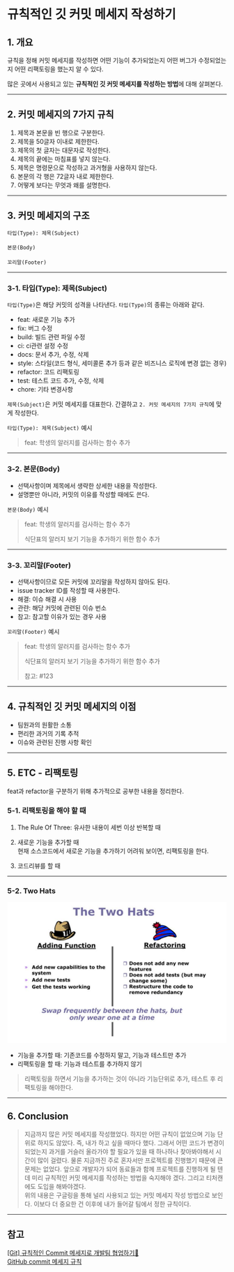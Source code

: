 # 규칙적인 깃 커밋 메세지 작성하기

## 1. 개요

규칙을 정해 커밋 메세지를 작성하면 어떤 기능이 추가되었는지 어떤 버그가 수정되었는지 어떤 리팩토링을 했는지 알 수 있다.

많은 곳에서 사용되고 있는 **규칙적인 깃 커밋 메세지를 작성하는 방법**에 대해 살펴본다.

---

## 2. 커밋 메세지의 7가지 규칙

1. 제목과 본문을 빈 행으로 구분한다.
2. 제목을 50글자 이내로 제한한다.
3. 제목의 첫 글자는 대문자로 작성한다.
4. 제목의 끝에는 마침표를 넣지 않는다.
5. 제목은 명령문으로 작성하고 과거형을 사용하지 않는다.
6. 본문의 각 행은 72글자 내로 제한한다.
7. 어떻게 보다는 무엇과 왜를 설명한다.

---

## 3. 커밋 메세지의 구조

```md
타입(Type): 제목(Subject)

본문(Body)

꼬리말(Footer)
```

---

### 3-1. 타입(Type): 제목(Subject)

`타입(Type)`은 해당 커밋의 성격을 나타낸다. `타입(Type)`의 종류는 아래와 같다.

- feat: 새로운 기능 추가
- fix: 버그 수정
- build: 빌드 관련 파일 수정
- ci: ci관련 설정 수정
- docs: 문서 추가, 수정, 삭제
- style: 스타일(코드 형식, 세미콜론 추가 등과 같은 비즈니스 로직에 변경 없는 경우)
- refactor: 코드 리팩토링
- test: 테스트 코드 추가, 수정, 삭제
- chore: 기타 변경사항

`제목(Subject)`은 커밋 메세지를 대표한다. 간결하고 `2. 커밋 메세지의 7가지 규칙`에 맞게 작성한다.

`타입(Type): 제목(Subject)` 예시

> feat: 학생의 알러지를 검사하는 함수 추가

---

### 3-2. 본문(Body)

- 선택사항이며 제목에서 생략한 상세한 내용을 작성한다.
- 설명뿐만 아니라, 커밋의 이유를 작성할 때에도 쓴다.

`본문(Body)` 예시

> feat: 학생의 알러지를 검사하는 함수 추가
>
> 식단표의 알러지 보기 기능을 추가하기 위한 함수 추가

---

### 3-3. 꼬리말(Footer)

- 선택사항이므로 모든 커밋에 꼬리말을 작성하지 않아도 된다.
- issue tracker ID를 작성할 때 사용한다.
- 해결: 이슈 해결 시 사용
- 관랸: 해당 커밋에 관련된 이슈 번소
- 참고: 참고할 이유가 있는 경우 사용

`꼬리말(Footer)` 예시

> feat: 학생의 알러지를 검사하는 함수 추가
>
> 식단표의 알러지 보기 기능을 추가하기 위한 함수 추가
>
> 참고: #123

---

## 4. 규칙적인 깃 커밋 메세지의 이점

- 팀원과의 원활한 소통
- 편리한 과거의 기록 추적
- 이슈와 관련된 진행 사항 확인

---

## 5. ETC - 리팩토링

feat과 refactor을 구분하기 위해 추가적으로 공부한 내용을 정리한다.

### 5-1. 리팩토링을 해야 할 때

1. The Rule Of Three: 유사한 내용이 세번 이상 반복할 때

2. 새로운 기능을 추가할 때  
   현재 소스코드에서 새로운 기능을 추가하기 어려워 보이면, 리팩토링을 한다.

3. 코드리뷰를 할 때

---

### 5-2. Two Hats

![Two Hats](/image/Git/CommitMessage/TwoHats.png)

- 기능을 추가할 때: 기존코드를 수정하지 말고, 기능과 테스트만 추가
- 리팩토링을 할 때: 기능과 테스트를 추가하지 않기

> 리팩토링을 하면서 기능을 추가하는 것이 아니라 기능단위로 추가, 테스트 후 리팩토링을 해야한다.

---

## 6. Conclusion

> 지금까지 많은 커밋 메세지를 작성했었다. 하지만 어떤 규칙이 없었으며 기능 단위로 하지도 않았다. 즉, 내가 하고 싶을 때마다 했다. 그래서 어떤 코드가 변경이 되었는지 과거를 거슬러 올라가야 할 필요가 있을 때 하나하나 찾아봐야해서 시간이 많이 걸렸다. 물론 지금까진 주로 혼자서만 프로젝트를 진행했기 때문에 큰 문제는 없었다. 앞으로 개발자가 되어 동료들과 함께 프로젝트를 진행하게 될 텐데 미리 규칙적인 커밋 메세지를 작성하는 방법을 숙지해야 겠다. 그리고 티처캔에도 도입을 해봐야겠다.  
> 위의 내용은 구글링을 통해 널리 사용되고 있는 커밋 메세지 작성 방법으로 보인다. 이보다 더 중요한 건 이후에 내가 들어갈 팀에서 정한 규칙이다.

---

## 참고

[[Git] 규칙적인 Commit 메세지로 개발팀 협업하기👾](https://xtring-dev.tistory.com/entry/Git-%EA%B7%9C%EC%B9%99%EC%A0%81%EC%9D%B8-Commit-%EB%A9%94%EC%84%B8%EC%A7%80%EB%A1%9C-%EA%B0%9C%EB%B0%9C%ED%8C%80-%ED%98%91%EC%97%85%ED%95%98%EA%B8%B0-%F0%9F%91%BE)  
[GitHub commit 메세지 규칙](https://junhyunny.github.io/information/github/git-commit-message-rule/)
